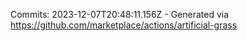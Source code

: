 Commits: 2023-12-07T20:48:11.156Z - Generated via https://github.com/marketplace/actions/artificial-grass
<br>

